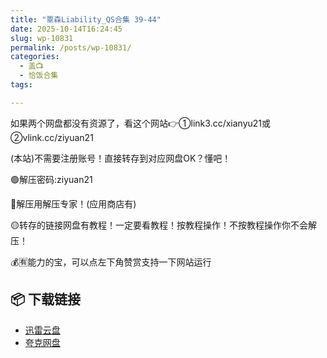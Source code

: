 ```yaml
---
title: "覃森Liability_QS合集 39-44"
date: 2025-10-14T16:24:45
slug: wp-10831
permalink: /posts/wp-10831/
categories:
  - 盖📺
  - 恰饭合集
tags:

---
```


如果两个网盘都没有资源了，看这个网站👉①link3.cc/xianyu21或②vlink.cc/ziyuan21

(本站)不需要注册账号！直接转存到对应网盘OK？懂吧！

🟢解压密码:ziyuan21

🔵解压用解压专家！(应用商店有)

🟡转存的链接网盘有教程！一定要看教程！按教程操作！不按教程操作你不会解压！

💰🈶能力的宝，可以点左下角赞赏支持一下网站运行

## 📦 下载链接
- [迅雷云盘](https://blziyuan21.com/pay-download/10831?key=dc6ddd954a&down_id=0)
- [夸克网盘](https://blziyuan21.com/pay-download/10831?key=dc6ddd954a&down_id=1)

